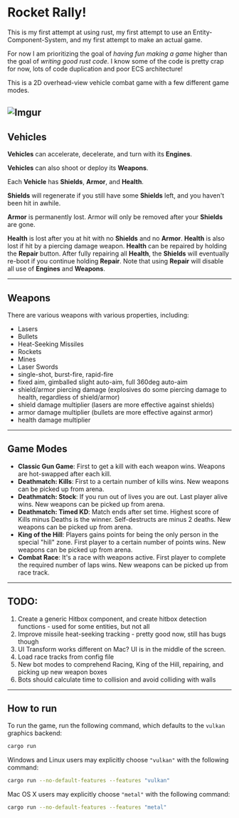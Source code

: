 # Rocket Rally!

This is my first attempt at using rust, my first attempt to use an Entity-Component-System, and my first attempt to make an actual game.

For now I am prioritizing the goal of *having fun making a game* higher than the goal of *writing good rust code*. I know some of the code is pretty crap for now, lots of code duplication and poor ECS architecture!

This is a 2D overhead-view vehicle combat game with a few different game modes.


![Imgur](https://i.imgur.com/nNXtVhu.png)
---

## Vehicles

__Vehicles__ can accelerate, decelerate, and turn with its __Engines__.

__Vehicles__ can also shoot or deploy its __Weapons__.

Each __Vehicle__ has __Shields__, __Armor__, and __Health__. 

__Shields__ will regenerate if you still have some __Shields__ left, and you haven't been hit in awhile.

__Armor__ is permanently lost. Armor will only be removed after your __Shields__ are gone.

__Health__ is lost after you at hit with no __Shields__ and no __Armor__. __Health__ is also lost if hit by a piercing damage weapon. __Health__ can be repaired by holding the __Repair__ button. 
After fully repairing all __Health__, the __Shields__ will eventually re-boot if you continue holding __Repair__.
Note that using __Repair__ will disable all use of __Engines__ and __Weapons__.

---

## Weapons

There are various weapons with various properties, including:
* Lasers
* Bullets
* Heat-Seeking Missiles
* Rockets
* Mines
* Laser Swords
* single-shot, burst-fire, rapid-fire
* fixed aim, gimballed slight auto-aim, full 360deg auto-aim
* shield/armor piercing damage 
    (explosives do some piercing damage to health, regardless of shield/armor)
* shield damage multiplier
    (lasers are more effective against shields)
* armor damage multiplier
    (bullets are more effective against armor)
* health damage multiplier
---

## Game Modes
- __Classic Gun Game__: First to get a kill with each weapon wins. Weapons are hot-swapped after each kill.
- __Deathmatch: Kills__: First to a certain number of kills wins. New weapons can be picked up from arena.
- __Deathmatch: Stock__: If you run out of lives you are out. Last player alive wins. New weapons can be picked up from arena.
- __Deathmatch: Timed KD__: Match ends after set time. Highest score of Kills minus Deaths is the winner. Self-destructs are minus 2 deaths. New weapons can be picked up from arena.
- __King of the Hill__: Players gains points for being the only person in the special "hill" zone. First player to a certain number of points wins. New weapons can be picked up from arena.
- __Combat Race__: It's a race with weapons active. First player to complete the required number of laps wins. New weapons can be picked up from race track.
---


## TODO:
1. Create a generic Hitbox component, and create hitbox detection functions - used for some entities, but not all
1. Improve missile heat-seeking tracking - pretty good now, still has bugs though
1. UI Transform works different on Mac? UI is in the middle of the screen.
1. Load race tracks from config file
1. New bot modes to comprehend Racing, King of the Hill, repairing, and picking up new weapon boxes
1. Bots should calculate time to collision and avoid colliding with walls


---


## How to run

To run the game, run the following command, which defaults to the `vulkan` graphics backend:

```bash
cargo run
```

Windows and Linux users may explicitly choose `"vulkan"` with the following command:

```bash
cargo run --no-default-features --features "vulkan"
```

Mac OS X users may explicitly choose `"metal"` with the following command:

```bash
cargo run --no-default-features --features "metal"
```
